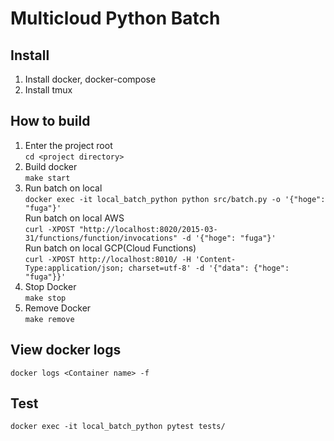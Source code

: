 # Multicloud Python Batch

## Install
1. Install docker, docker-compose
2. Install tmux

## How to build
1. Enter the project root<br>
   ```cd <project directory>```
2. Build docker<br>
   ```make start```
3. Run batch on local<br>
   ```docker exec -it local_batch_python python src/batch.py -o '{"hoge": "fuga"}'```<br>
   Run batch on local AWS<br>
   ```curl -XPOST "http://localhost:8020/2015-03-31/functions/function/invocations" -d '{"hoge": "fuga"}'```<br>
   Run batch on local GCP(Cloud Functions)<br>
   ```curl -XPOST http://localhost:8010/ -H 'Content-Type:application/json; charset=utf-8' -d '{"data": {"hoge": "fuga"}}'```<br>
4. Stop Docker<br>
   ```make stop```<br>
5. Remove Docker<br>
   ```make remove```<br>

## View docker logs
```docker logs <Container name> -f```

## Test
```docker exec -it local_batch_python pytest tests/```
